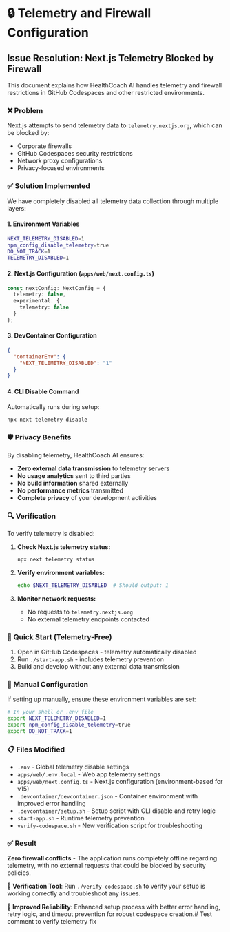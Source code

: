 # 🔒 Telemetry and Firewall Configuration

## Issue Resolution: Next.js Telemetry Blocked by Firewall

This document explains how HealthCoach AI handles telemetry and firewall restrictions in GitHub Codespaces and other restricted environments.

### ❌ Problem
Next.js attempts to send telemetry data to `telemetry.nextjs.org`, which can be blocked by:
- Corporate firewalls
- GitHub Codespaces security restrictions
- Network proxy configurations
- Privacy-focused environments

### ✅ Solution Implemented

We have completely disabled all telemetry data collection through multiple layers:

#### 1. Environment Variables
```bash
NEXT_TELEMETRY_DISABLED=1
npm_config_disable_telemetry=true  
DO_NOT_TRACK=1
TELEMETRY_DISABLED=1
```

#### 2. Next.js Configuration (`apps/web/next.config.ts`)
```typescript
const nextConfig: NextConfig = {
  telemetry: false,
  experimental: {
    telemetry: false
  }
};
```

#### 3. DevContainer Configuration
```json
{
  "containerEnv": {
    "NEXT_TELEMETRY_DISABLED": "1"
  }
}
```

#### 4. CLI Disable Command
Automatically runs during setup:
```bash
npx next telemetry disable
```

### 🛡️ Privacy Benefits

By disabling telemetry, HealthCoach AI ensures:
- **Zero external data transmission** to telemetry servers
- **No usage analytics** sent to third parties
- **No build information** shared externally
- **No performance metrics** transmitted
- **Complete privacy** of your development activities

### 🔍 Verification

To verify telemetry is disabled:

1. **Check Next.js telemetry status:**
   ```bash
   npx next telemetry status
   ```

2. **Verify environment variables:**
   ```bash
   echo $NEXT_TELEMETRY_DISABLED  # Should output: 1
   ```

3. **Monitor network requests:**
   - No requests to `telemetry.nextjs.org`
   - No external telemetry endpoints contacted

### 🚀 Quick Start (Telemetry-Free)

1. Open in GitHub Codespaces - telemetry automatically disabled
2. Run `./start-app.sh` - includes telemetry prevention
3. Build and develop without any external data transmission

### 🔧 Manual Configuration

If setting up manually, ensure these environment variables are set:

```bash
# In your shell or .env file
export NEXT_TELEMETRY_DISABLED=1
export npm_config_disable_telemetry=true
export DO_NOT_TRACK=1
```

### 📋 Files Modified

- `.env` - Global telemetry disable settings
- `apps/web/.env.local` - Web app telemetry settings  
- `apps/web/next.config.ts` - Next.js configuration (environment-based for v15)
- `.devcontainer/devcontainer.json` - Container environment with improved error handling
- `.devcontainer/setup.sh` - Setup script with CLI disable and retry logic
- `start-app.sh` - Runtime telemetry prevention
- `verify-codespace.sh` - New verification script for troubleshooting

### ✅ Result

**Zero firewall conflicts** - The application runs completely offline regarding telemetry, with no external requests that could be blocked by security policies.

**🔧 Verification Tool**: Run `./verify-codespace.sh` to verify your setup is working correctly and troubleshoot any issues.

**📱 Improved Reliability**: Enhanced setup process with better error handling, retry logic, and timeout prevention for robust codespace creation.# Test comment to verify telemetry fix
